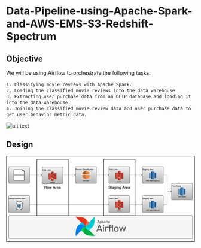 # Data-Pipeline-using-Apache-Spark-and-AWS-EMS-S3-Redshift-Spectrum

## Objective

We will be using Airflow to orchestrate the following tasks:

    1. Classifying movie reviews with Apache Spark.
    2. Loading the classified movie reviews into the data warehouse.
    3. Extracting user purchase data from an OLTP database and loading it into the data warehouse.
    4. Joining the classified movie review data and user purchase data to get user behavior metric data.
 ![alt text](https://github.com/ddahiya16/Data-Pipeline-using-Apache-Spark-and-AWS-EMS-S3-Redshift-Spectrum-/blob/main/images/diag_data_flow.png)
 
## Design

![alt text](https://github.com/ddahiya16/Data-Pipeline-using-Apache-Spark-and-AWS-EMS-S3-Redshift-Spectrum/blob/main/images/diag_design.png)
